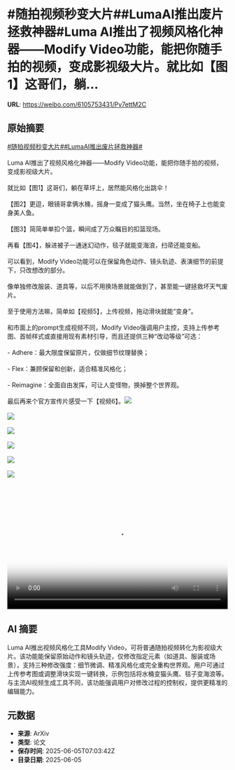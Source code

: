 # #随拍视频秒变大片##LumaAI推出废片拯救神器#Luma AI推出了视频风格化神器——Modify Video功能，能把你随手拍的视频，变成影视级大片。就比如【图1】这哥们，躺...

**URL**: https://weibo.com/6105753431/Pv7ettM2C

## 原始摘要

<a href="https://m.weibo.cn/search?containerid=231522type%3D1%26t%3D10%26q%3D%23%E9%9A%8F%E6%8B%8D%E8%A7%86%E9%A2%91%E7%A7%92%E5%8F%98%E5%A4%A7%E7%89%87%23&amp;extparam=%23%E9%9A%8F%E6%8B%8D%E8%A7%86%E9%A2%91%E7%A7%92%E5%8F%98%E5%A4%A7%E7%89%87%23" data-hide=""><span class="surl-text">#随拍视频秒变大片#</span></a><a href="https://m.weibo.cn/search?containerid=231522type%3D1%26t%3D10%26q%3D%23LumaAI%E6%8E%A8%E5%87%BA%E5%BA%9F%E7%89%87%E6%8B%AF%E6%95%91%E7%A5%9E%E5%99%A8%23&amp;extparam=%23LumaAI%E6%8E%A8%E5%87%BA%E5%BA%9F%E7%89%87%E6%8B%AF%E6%95%91%E7%A5%9E%E5%99%A8%23" data-hide=""><span class="surl-text">#LumaAI推出废片拯救神器#</span></a><br><br>Luma AI推出了视频风格化神器——Modify Video功能，能把你随手拍的视频，变成影视级大片。<br><br>就比如【图1】这哥们，躺在草坪上，居然能风格化出跳伞！<br><br>【图2】更逗，眼镜哥拿俩水桶，摇身一变成了猫头鹰。当然，坐在椅子上也能变身美人鱼。<br>  <br>【图3】简简单单扣个篮，瞬间成了万众瞩目的扣篮现场。<br><br>再看【图4】，躲进被子一通迷幻动作，毯子就能变海浪，扫帚还能变船。<br><br>可以看到，Modify Video功能可以在保留角色动作、镜头轨迹、表演细节的前提下，只改想改的部分。<br><br>像单独修改服装、道具等，以后不用换场景就能做到了，甚至能一键拯救坏天气废片。<br><br>至于使用方法嘛，简单如【视频5】，上传视频，拖动滑块就能“变身”。<br><br>和市面上的prompt生成视频不同，Modify Video强调用户主控，支持上传参考图、首帧样式或直接用现有素材引导，而且还提供三种“改动等级”可选：<br><br>- Adhere：最大限度保留原片，仅做细节纹理替换；<br><br>- Flex：兼顾保留和创新，适合精准风格化；<br><br>- Reimagine：全面自由发挥，可让人变怪物，换掉整个世界观。<br><br>最后再来个官方宣传片感受一下【视频6】。<img style="" src="https://tvax1.sinaimg.cn/large/006Fd7o3gy1i24ar3o2q0g30y80jwnpz.gif" referrerpolicy="no-referrer"><br><br><img style="" src="https://tvax2.sinaimg.cn/large/006Fd7o3gy1i24ar124hmg30y80jwu1f.gif" referrerpolicy="no-referrer"><br><br><img style="" src="https://tvax3.sinaimg.cn/large/006Fd7o3gy1i24ar2ehawg30y80jwx79.gif" referrerpolicy="no-referrer"><br><br><img style="" src="https://tvax2.sinaimg.cn/large/006Fd7o3gy1i24ar4oh3sg30y80jw1lp.gif" referrerpolicy="no-referrer"><br><br><img style="" src="https://tvax4.sinaimg.cn/large/006Fd7o3ly1i24d4f4fcyj31hc0u0t96.jpg" referrerpolicy="no-referrer"><br><br><img style="" src="https://tvax3.sinaimg.cn/large/006Fd7o3ly1i24d4iig4nj31hc0u0mz6.jpg" referrerpolicy="no-referrer"><br><br><br clear="both"><div style="clear: both"></div><video controls="controls" poster="https://tvax4.sinaimg.cn/orj480/006Fd7o3ly1i24d4fncgnj31hc0u0t9f.jpg" style="width: 100%"><source src="https://f.video.weibocdn.com/o0/fs6mGdcXlx08oNInTUPm0104120029FP0E010.mp4?label=mp4_720p&amp;template=1280x720.25.0&amp;ori=0&amp;ps=1CwnkDw1GXwCQx&amp;Expires=1749110586&amp;ssig=USYjspQ0Pf&amp;KID=unistore,video"><source src="https://f.video.weibocdn.com/o0/dG3WdC4Ilx08oNInFjQQ0104120014BG0E010.mp4?label=mp4_hd&amp;template=852x480.25.0&amp;ori=0&amp;ps=1CwnkDw1GXwCQx&amp;Expires=1749110586&amp;ssig=YJpM1pOQEN&amp;KID=unistore,video"><source src="https://f.video.weibocdn.com/o0/AGdCgYOFlx08oNInZoSs010412000Ghj0E010.mp4?label=mp4_ld&amp;template=640x360.25.0&amp;ori=0&amp;ps=1CwnkDw1GXwCQx&amp;Expires=1749110586&amp;ssig=ws4c2qcLdR&amp;KID=unistore,video"><p>视频无法显示，请前往<a href="https://video.weibo.com/show?fid=1034%3A5174138722254916" target="_blank" rel="noopener noreferrer">微博视频</a>观看。</p></video>

## AI 摘要

Luma AI推出视频风格化工具Modify Video，可将普通随拍视频转化为影视级大片。该功能能保留原始动作和镜头轨迹，仅修改指定元素（如道具、服装或场景），支持三种修改强度：细节微调、精准风格化或完全重构世界观。用户可通过上传参考图或调整滑块实现一键转换，示例包括将水桶变猫头鹰、毯子变海浪等。与主流AI视频生成工具不同，该功能强调用户对修改过程的控制权，提供更精准的编辑能力。

## 元数据

- **来源**: ArXiv
- **类型**: 论文
- **保存时间**: 2025-06-05T07:03:42Z
- **目录日期**: 2025-06-05
